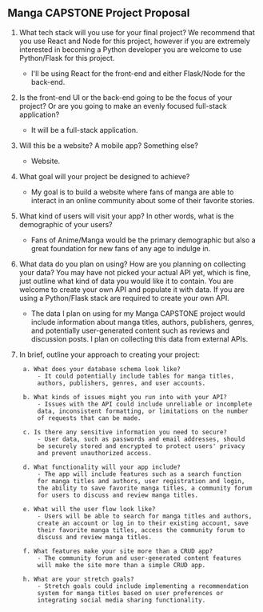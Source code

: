 ## Manga CAPSTONE Project Proposal

1. What tech stack will you use for your final project? We recommend that you use
React and Node for this project, however if you are extremely interested in
becoming a Python developer you are welcome to use Python/Flask for this
project.
	- I'll be using React for the front-end and either Flask/Node for the back-end.

2. Is the front-end UI or the back-end going to be the focus of your project? Or are
you going to make an evenly focused full-stack application?
	- It will be a full-stack application.

3. Will this be a website? A mobile app? Something else?
	- Website.
	
4. What goal will your project be designed to achieve?
	- My goal is to build a website where fans of manga are able to interact in an online community about some of their favorite stories.
	
5. What kind of users will visit your app? In other words, what is the demographic of
your users?
	- Fans of Anime/Manga would be the primary demographic but also a great foundation for new fans of any age to indulge in.
6. What data do you plan on using? How are you planning on collecting your data?
You may have not picked your actual API yet, which is fine, just outline what kind
of data you would like it to contain. You are welcome to create your own API and
populate it with data. If you are using a Python/Flask stack are required to create
your own API.
	- The data I plan on using for my Manga CAPSTONE project would include information about manga titles, authors, publishers, genres, and potentially user-generated content such as reviews and discussion posts. I plan on collecting this data from external APIs.
	
7. In brief, outline your approach to creating your project:

		a. What does your database schema look like?
			- It could potentially include tables for manga titles,
			authors, publishers, genres, and user accounts.
			
		b. What kinds of issues might you run into with your API? 
			- Issues with the API could include unreliable or incomplete
			data, inconsistent formatting, or limitations on the number
			of requests that can be made.
			
		c. Is there any sensitive information you need to secure?
			- User data, such as passwords and email addresses, should
			be securely stored and encrypted to protect users' privacy
			and prevent unauthorized access.
			
		d. What functionality will your app include?
			- The app will include features such as a search function 
			for manga titles and authors, user registration and login,
			the ability to save favorite manga titles, a community forum
			for users to discuss and review manga titles.
			
		e. What will the user flow look like?
			- Users will be able to search for manga titles and authors,
			create an account or log in to their existing account, save
			their favorite manga titles, access the community forum to
			discuss and review manga titles.
			
		f. What features make your site more than a CRUD app?
			- The community forum and user-generated content features
			will make the site more than a simple CRUD app.
		
		h. What are your stretch goals?
			- Stretch goals could include implementing a recommendation
			system for manga titles based on user preferences or 
			integrating social media sharing functionality.